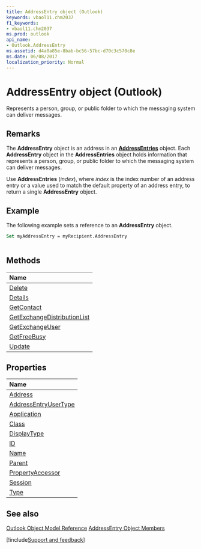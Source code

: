 ```yaml
---
title: AddressEntry object (Outlook)
keywords: vbaol11.chm2037
f1_keywords:
- vbaol11.chm2037
ms.prod: outlook
api_name:
- Outlook.AddressEntry
ms.assetid: d4a0a85e-8bab-bc56-57bc-d70c3c570c8e
ms.date: 06/08/2017
localization_priority: Normal
---
```



# AddressEntry object (Outlook)

Represents a person, group, or public folder to which the messaging system can deliver messages.


## Remarks

The  **AddressEntry** object is an address in an **[AddressEntries](Outlook.AddressEntries.md)** object. Each **AddressEntry** object in the **AddressEntries** object holds information that represents a person, group, or public folder to which the messaging system can deliver messages.

Use  **AddressEntries** (_index_), where _index_ is the index number of an address entry or a value used to match the default property of an address entry, to return a single **AddressEntry** object.


## Example

The following example sets a reference to an **AddressEntry** object.


```vb
Set myAddressEntry = myRecipient.AddressEntry 
 

```


## Methods



|Name|
|:-----|
|[Delete](Outlook.AddressEntry.Delete.md)|
|[Details](Outlook.AddressEntry.Details.md)|
|[GetContact](Outlook.AddressEntry.GetContact.md)|
|[GetExchangeDistributionList](Outlook.AddressEntry.GetExchangeDistributionList.md)|
|[GetExchangeUser](Outlook.AddressEntry.GetExchangeUser.md)|
|[GetFreeBusy](Outlook.AddressEntry.GetFreeBusy.md)|
|[Update](Outlook.AddressEntry.Update.md)|

## Properties



|Name|
|:-----|
|[Address](Outlook.AddressEntry.Address.md)|
|[AddressEntryUserType](Outlook.AddressEntry.AddressEntryUserType.md)|
|[Application](Outlook.AddressEntry.Application.md)|
|[Class](Outlook.AddressEntry.Class.md)|
|[DisplayType](Outlook.AddressEntry.DisplayType.md)|
|[ID](Outlook.AddressEntry.ID.md)|
|[Name](Outlook.AddressEntry.Name.md)|
|[Parent](Outlook.AddressEntry.Parent.md)|
|[PropertyAccessor](Outlook.AddressEntry.PropertyAccessor.md)|
|[Session](Outlook.AddressEntry.Session.md)|
|[Type](Outlook.AddressEntry.Type.md)|

## See also


[Outlook Object Model Reference](overview/Outlook/object-model.md)
[AddressEntry Object Members](overview/Outlook.md)

[!include[Support and feedback](~/includes/feedback-boilerplate.md)]
